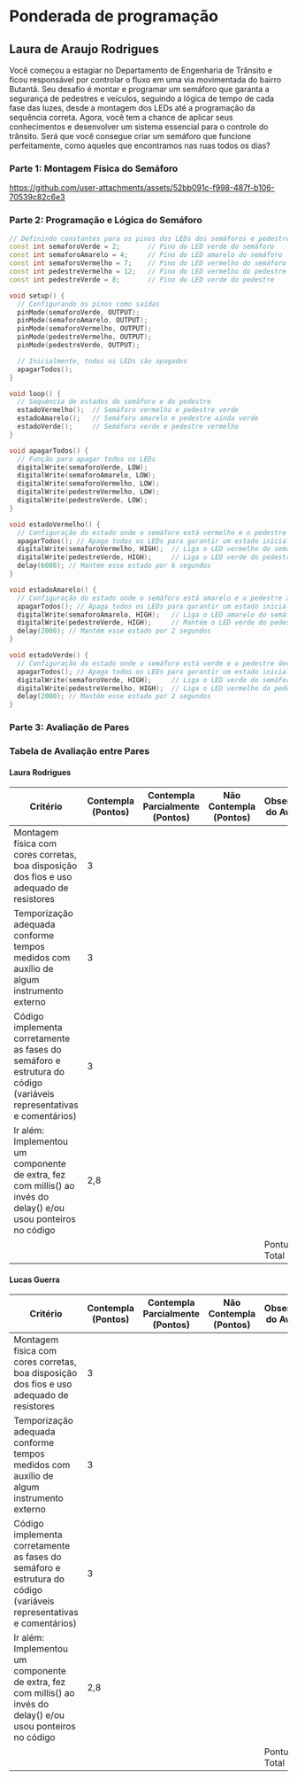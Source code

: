 # Ponderada de programação

## Laura de Araujo Rodrigues

Você começou a estagiar no Departamento de Engenharia de Trânsito e ficou responsável por controlar o fluxo em uma via movimentada do bairro Butantã. Seu desafio é montar e programar um semáforo que garanta a segurança de pedestres e veículos, seguindo a lógica de tempo de cada fase das luzes, desde a montagem dos LEDs até a programação da sequência correta. Agora, você tem a chance de aplicar seus conhecimentos e desenvolver um sistema essencial para o controle do trânsito. Será que você consegue criar um semáforo que funcione perfeitamente, como aqueles que encontramos nas ruas todos os dias?

### Parte 1: Montagem Física do Semáforo


https://github.com/user-attachments/assets/52bb091c-f998-487f-b106-70539c82c6e3



### Parte 2: Programação e Lógica do Semáforo
```cpp
// Definindo constantes para os pinos dos LEDs dos semáforos e pedestres
const int semaforoVerde = 2;       // Pino do LED verde do semáforo
const int semaforoAmarelo = 4;     // Pino do LED amarelo do semáforo
const int semaforoVermelho = 7;    // Pino do LED vermelho do semáforo
const int pedestreVermelho = 12;   // Pino do LED vermelho do pedestre
const int pedestreVerde = 8;       // Pino do LED verde do pedestre

void setup() {
  // Configurando os pinos como saídas
  pinMode(semaforoVerde, OUTPUT);
  pinMode(semaforoAmarelo, OUTPUT);
  pinMode(semaforoVermelho, OUTPUT);
  pinMode(pedestreVermelho, OUTPUT);
  pinMode(pedestreVerde, OUTPUT);

  // Inicialmente, todos os LEDs são apagados
  apagarTodos();
}

void loop() {
  // Sequência de estados do semáforo e do pedestre
  estadoVermelho();  // Semáforo vermelho e pedestre verde
  estadoAmarelo();   // Semáforo amarelo e pedestre ainda verde
  estadoVerde();     // Semáforo verde e pedestre vermelho
}

void apagarTodos() {
  // Função para apagar todos os LEDs
  digitalWrite(semaforoVerde, LOW);
  digitalWrite(semaforoAmarelo, LOW);
  digitalWrite(semaforoVermelho, LOW);
  digitalWrite(pedestreVermelho, LOW);
  digitalWrite(pedestreVerde, LOW);
}

void estadoVermelho() {
  // Configuração do estado onde o semáforo está vermelho e o pedestre pode atravessar
  apagarTodos(); // Apaga todos os LEDs para garantir um estado inicial
  digitalWrite(semaforoVermelho, HIGH);  // Liga o LED vermelho do semáforo
  digitalWrite(pedestreVerde, HIGH);     // Liga o LED verde do pedestre
  delay(6000); // Mantém esse estado por 6 segundos
}

void estadoAmarelo() {
  // Configuração do estado onde o semáforo está amarelo e o pedestre ainda pode atravessar
  apagarTodos(); // Apaga todos os LEDs para garantir um estado inicial
  digitalWrite(semaforoAmarelo, HIGH);   // Liga o LED amarelo do semáforo
  digitalWrite(pedestreVerde, HIGH);     // Mantém o LED verde do pedestre ligado
  delay(2000); // Mantém esse estado por 2 segundos
}

void estadoVerde() {
  // Configuração do estado onde o semáforo está verde e o pedestre deve aguardar
  apagarTodos(); // Apaga todos os LEDs para garantir um estado inicial
  digitalWrite(semaforoVerde, HIGH);     // Liga o LED verde do semáforo
  digitalWrite(pedestreVermelho, HIGH);  // Liga o LED vermelho do pedestre
  delay(2000); // Mantém esse estado por 2 segundos
}

```

### Parte 3: Avaliação de Pares

### Tabela de Avaliação entre Pares

#### Laura Rodrigues

|Critério|	Contempla (Pontos)|	Contempla Parcialmente (Pontos)	|Não Contempla (Pontos)	|Observações do Avaliador|
|-|-|-|-|-|
|Montagem física com cores corretas, boa disposição dos fios e uso adequado de resistores	|3	|	| | |	
|Temporização adequada conforme tempos medidos com auxílio de algum instrumento externo	|3	|	| | |	
|Código implementa corretamente as fases do semáforo e estrutura do código (variáveis representativas e comentários) |3 | |	 | |	
|Ir além: Implementou um componente de extra, fez com millis() ao invés do delay() e/ou usou ponteiros no código | 2,8|	 |	 | |	
| | | | |Pontuação Total|

#### Lucas Guerra
|Critério|	Contempla (Pontos)|	Contempla Parcialmente (Pontos)	|Não Contempla (Pontos)	|Observações do Avaliador|
|-|-|-|-|-|
|Montagem física com cores corretas, boa disposição dos fios e uso adequado de resistores	|3|	| | |	
|Temporização adequada conforme tempos medidos com auxílio de algum instrumento externo	|3	|	| | |	
|Código implementa corretamente as fases do semáforo e estrutura do código (variáveis representativas e comentários) | 3|	 |	| |	
|Ir além: Implementou um componente de extra, fez com millis() ao invés do delay() e/ou usou ponteiros no código |	2,8 |	 |	 | |	
| | | | |Pontuação Total|
